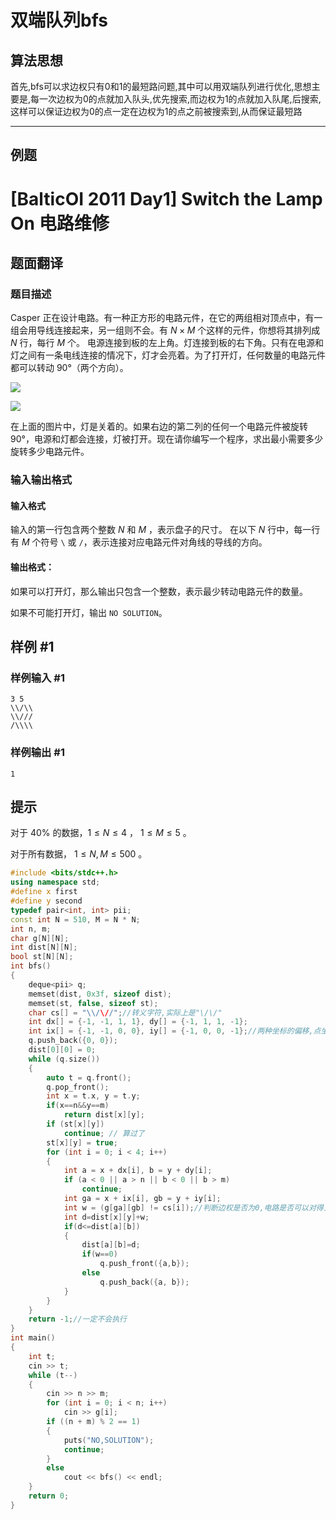 # 双端队列bfs

## 算法思想
首先,bfs可以求边权只有0和1的最短路问题,其中可以用双端队列进行优化,思想主要是,每一次边权为0的点就加入队头,优先搜索,而边权为1的点就加入队尾,后搜索,这样可以保证边权为0的点一定在边权为1的点之前被搜索到,从而保证最短路




---

## 例题

# [BalticOI 2011 Day1] Switch the Lamp On 电路维修

## 题面翻译

### 题目描述
Casper 正在设计电路。有一种正方形的电路元件，在它的两组相对顶点中，有一组会用导线连接起来，另一组则不会。有 $N\times M$ 个这样的元件，你想将其排列成 $N$ 行，每行 $M$ 个。 电源连接到板的左上角。灯连接到板的右下角。只有在电源和灯之间有一条电线连接的情况下，灯才会亮着。为了打开灯，任何数量的电路元件都可以转动 90°（两个方向）。

![](https://cdn.luogu.com.cn/upload/pic/1286.png)

![](https://cdn.luogu.com.cn/upload/pic/1285.png)

在上面的图片中，灯是关着的。如果右边的第二列的任何一个电路元件被旋转 90°，电源和灯都会连接，灯被打开。现在请你编写一个程序，求出最小需要多少旋转多少电路元件。

### 输入输出格式

#### 输入格式
输入的第一行包含两个整数 $N$ 和 $M$ ，表示盘子的尺寸。 在以下 $N$ 行中，每一行有 $M$ 个符号 `\` 或 `/`，表示连接对应电路元件对角线的导线的方向。
#### 输出格式：
如果可以打开灯，那么输出只包含一个整数，表示最少转动电路元件的数量。

如果不可能打开灯，输出 `NO SOLUTION`。


## 样例 #1

### 样例输入 #1

```
3 5
\\/\\
\\///
/\\\\
```

### 样例输出 #1

```
1
```

## 提示

对于 $40\%$ 的数据，$1 \le N \le 4$ ， $1 \le M \le 5$ 。

对于所有数据， $1 \le N,M \le 500$ 。

```cpp
#include <bits/stdc++.h>
using namespace std;
#define x first
#define y second
typedef pair<int, int> pii;
const int N = 510, M = N * N;
int n, m;
char g[N][N];
int dist[N][N];
bool st[N][N];
int bfs()
{
    deque<pii> q;
    memset(dist, 0x3f, sizeof dist);
    memset(st, false, sizeof st);
    char cs[] = "\\/\//";//转义字符,实际上是"\/\/"
    int dx[] = {-1, -1, 1, 1}, dy[] = {-1, 1, 1, -1};
    int ix[] = {-1, -1, 0, 0}, iy[] = {-1, 0, 0, -1};//两种坐标的偏移,点坐标和方格坐标
    q.push_back({0, 0});
    dist[0][0] = 0;
    while (q.size())
    {
        auto t = q.front();
        q.pop_front();
        int x = t.x, y = t.y;
        if(x==n&&y==m)
            return dist[x][y];
        if (st[x][y])
            continue; // 算过了
        st[x][y] = true;
        for (int i = 0; i < 4; i++)
        {
            int a = x + dx[i], b = y + dy[i];
            if (a < 0 || a > n || b < 0 || b > m)
                continue;
            int ga = x + ix[i], gb = y + iy[i];
            int w = (g[ga][gb] != cs[i]);//判断边权是否为0,电路是否可以对得上
            int d=dist[x][y]+w;
            if(d<=dist[a][b])
            {
                dist[a][b]=d;
                if(w==0)
                    q.push_front({a,b});
                else
                    q.push_back({a, b});
            }
        }
    }
    return -1;//一定不会执行
}
int main()
{
    int t;
    cin >> t;
    while (t--)
    {
        cin >> n >> m;
        for (int i = 0; i < n; i++)
            cin >> g[i];
        if ((n + m) % 2 == 1)
        {
            puts("NO,SOLUTION");
            continue;
        }
        else
            cout << bfs() << endl;
    }
    return 0;
}
```